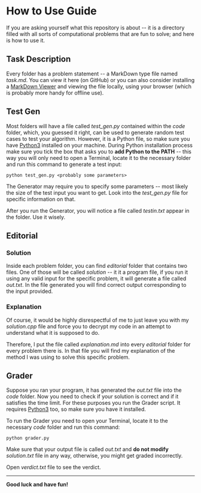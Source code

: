# How to Use Guide

If you are asking yourself what this repository is about -- it is a directory filled with all sorts of computational problems that are fun to solve; and here is how to use it.

## Task Description

Every folder has a problem statement -- a MarkDown type file named *task.md*. You can view it here (on GitHub) or you can also consider installing a [MarkDown Viewer](https://github.com/simov/markdown-viewer) and viewing the file locally, using your browser (which is probably more handy for offline use).

## Test Gen

Most folders will have a file called *test_gen.py* contained within the *code* folder, which, you guessed it right, can be used to generate random test cases to test your algorithm. However, it is a Python file, so make sure you have [Python3](https://www.python.org/downloads/) installed on your machine. During Python installation process make sure you tick the box that asks you to **add Python to the PATH** -- this way you will only need to open a Terminal, locate it to the necessary folder and run this command to generate a test input:

```terminal
python test_gen.py <probably some parameters>
```

The Generator may require you to specify some parameters -- most likely the size of the test input you want to get. Look into the *test_gen.py* file for specific information on that.

After you run the Generator, you will notice a file called *testin.txt* appear in the folder. Use it wisely.

## Editorial

### Solution

Inside each problem folder, you can find *editorial* folder that contains two files. One of those will be called *solution* -- it it a program file, if you run it using any valid input for the specific problem, it will generate a file called *out.txt*. In the file generated you will find correct output corresponding to the input provided.

### Explanation

Of course, it would be highly disrespectful of me to just leave you with my *solution.cpp* file and force you to decrypt my code in an attempt to understand what it is supposed to do.

Therefore, I put the file called *explanation.md* into every *editorial* folder for every problem there is. In that file you will find my explanation of the method I was using to solve this specific problem.

## Grader

Suppose you ran your program, it has generated the *out.txt* file into the *code* folder. Now you need to check if your solution is correct and if it satisfies the time limit. For these purposes you run the Grader script. It requires [Python3](https://www.python.org/downloads/) too, so make sure you have it installed.

To run the Grader you need to open your Terminal, locate it to the necessary *code* folder and run this command:

```terminal
python grader.py
```

Make sure that your output file is called *out.txt* and **do not modify** *solution.txt* file in any way, otherwise, you might get graded incorrectly.

Open *verdict.txt* file to see the verdict.

---

**Good luck and have fun!**